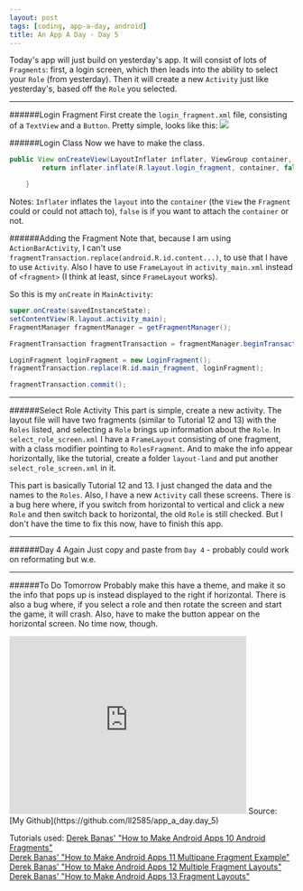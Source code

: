 ```yaml
---
layout: post
tags: [coding, app-a-day, android]
title: An App A Day - Day 5
---
```


Today's app will just build on yesterday's app.  It will consist of lots of `Fragments`: first, a login screen, which then leads into the ability to select your `Role` (from yesterday).  Then it will create a new `Activity` just like yesterday's, based off the `Role` you selected.  

-------------
######Login Fragment
First create the `login_fragment.xml` file, consisting of a `TextView` and a `Button`. Pretty simple, looks like this:
![](http://i.imgur.com/q2uQTq5.png)

######Login Class
Now we have to make the class.

```java
public View onCreateView(LayoutInflater inflater, ViewGroup container, Bundle savedInstanceState) {
        return inflater.inflate(R.layout.login_fragment, container, false);

    }
```

Notes: `Inflater` inflates the `layout` into the `container` (the `View` the `Fragment` could or could not attach to), `false` is if you want to attach the `container` or not.

######Adding the Fragment
Note that, because I am using `ActionBarActivity`, I can't use `fragmentTransaction.replace(android.R.id.content...)`, to use that I have to use `Activity`.  Also I have to use `FrameLayout` in `activity_main.xml` instead of `<fragment>` (I think at least, since `FrameLayout` works).

So this is my `onCreate` in `MainActivity`:

```java
super.onCreate(savedInstanceState);
setContentView(R.layout.activity_main);
FragmentManager fragmentManager = getFragmentManager();

FragmentTransaction fragmentTransaction = fragmentManager.beginTransaction();

LoginFragment loginFragment = new LoginFragment();
fragmentTransaction.replace(R.id.main_fragment, loginFragment);

fragmentTransaction.commit();
```

-------------
######Select Role Activity
This part is simple, create a new activity.  The layout file will have two fragments (similar to Tutorial 12 and 13) with the `Roles` listed, and selecting a `Role` brings up information about the `Role`.
In `select_role_screen.xml` I have a `FrameLayout` consisting of one fragment, with a class modifier pointing to `RolesFragment`.  And to make the info appear horizontally, like the tutorial, create a folder `layout-land` and put another `select_role_screen.xml` in it.

This part is basically Tutorial 12 and 13.  I just changed the data and the names to the `Roles`.  Also, I have a new `Activity` call these screens.  There is a bug here where, if you switch from horizontal to vertical and click a new `Role` and then switch back to horizontal, the old `Role` is still checked.  But I don't have the time to fix this now, have to finish this app.

-------------
######Day 4 Again
Just copy and paste from `Day 4` - probably could work on reformating but w.e.

-------------
######To Do Tomorrow
Probably make this have a theme, and make it so the info that pops up is instead displayed to the right if horizontal.  There is also a bug where, if you select a role and then rotate the screen and start the game, it will crash.  Also, have to make the button appear on the horizontal screen.  No time now, though.

<iframe width="420" height="315" src="https://www.youtube.com/embed/ZVZefh9-A84" frameborder="0" allowfullscreen></iframe>
Source: [My Github](https://github.com/ll2585/app_a_day.day_5)

Tutorials used:
[Derek Banas' "How to Make Android Apps 10 Android Fragments"](https://www.youtube.com/watch?v=tXpw4cEvecY)  
[Derek Banas' "How to Make Android Apps 11 Multipane Fragment Example"](https://www.youtube.com/watch?v=8Rjkv2-saDk)  
[Derek Banas' "How to Make Android Apps 12 Multiple Fragment Layouts"](https://www.youtube.com/watch?v=Ve6oiF0SkFA)  
[Derek Banas' "How to Make Android Apps 13 Fragment Layouts"](https://www.youtube.com/watch?v=_Gra7aJ5UQ8)  